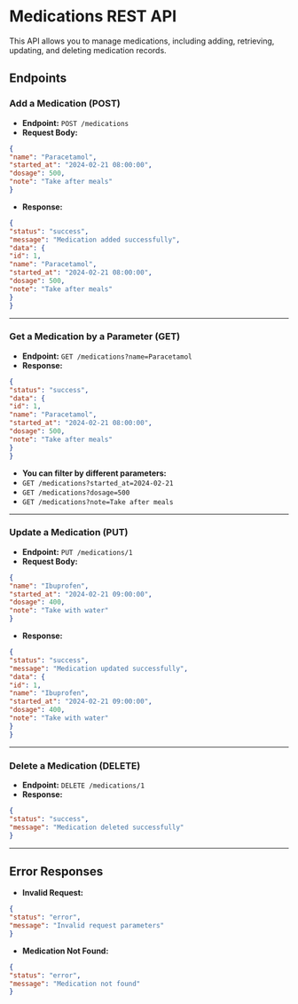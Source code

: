 # Medications REST API

This API allows you to manage medications, including adding, retrieving, updating, and deleting medication records.

## **Endpoints**

### **Add a Medication (POST)**

- **Endpoint:** `POST /medications`
- **Request Body:**
```json
{
"name": "Paracetamol",
"started_at": "2024-02-21 08:00:00",
"dosage": 500,
"note": "Take after meals"
}
```
- **Response:**
```json
{
"status": "success",
"message": "Medication added successfully",
"data": {
"id": 1,
"name": "Paracetamol",
"started_at": "2024-02-21 08:00:00",
"dosage": 500,
"note": "Take after meals"
}
}
```

---

### **Get a Medication by a Parameter (GET)**

- **Endpoint:** `GET /medications?name=Paracetamol`
- **Response:**
```json
{
"status": "success",
"data": {
"id": 1,
"name": "Paracetamol",
"started_at": "2024-02-21 08:00:00",
"dosage": 500,
"note": "Take after meals"
}
}
```
- **You can filter by different parameters:**
- `GET /medications?started_at=2024-02-21`
- `GET /medications?dosage=500`
- `GET /medications?note=Take after meals`

---

### **Update a Medication (PUT)**

- **Endpoint:** `PUT /medications/1`
- **Request Body:**
```json
{
"name": "Ibuprofen",
"started_at": "2024-02-21 09:00:00",
"dosage": 400,
"note": "Take with water"
}
```
- **Response:**
```json
{
"status": "success",
"message": "Medication updated successfully",
"data": {
"id": 1,
"name": "Ibuprofen",
"started_at": "2024-02-21 09:00:00",
"dosage": 400,
"note": "Take with water"
}
}
```

---

### **Delete a Medication (DELETE)**

- **Endpoint:** `DELETE /medications/1`
- **Response:**
```json
{
"status": "success",
"message": "Medication deleted successfully"
}
```

---

## **Error Responses**

- **Invalid Request:**
```json
{
"status": "error",
"message": "Invalid request parameters"
}
```
- **Medication Not Found:**
```json
{
"status": "error",
"message": "Medication not found"
}
```
